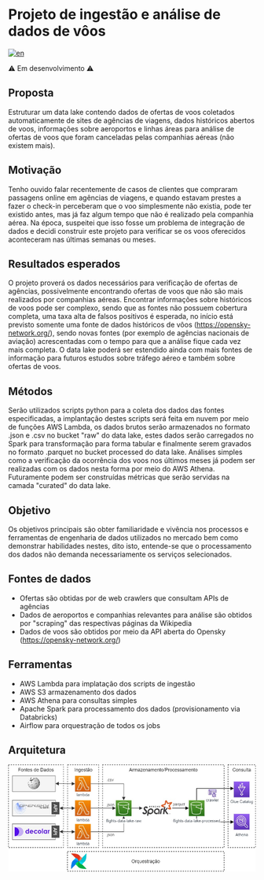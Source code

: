 # Projeto de ingestão e análise de dados de vôos
[![en](https://img.shields.io/badge/lang-en-red.svg)](https://github.com/gpeixinho/flights-project/blob/master/README.md)

:warning: Em desenvolvimento :warning:	

## Proposta

Estruturar um data lake contendo dados de ofertas de voos coletados automaticamente de sites de agências de viagens, dados históricos abertos de voos, informações sobre aeroportos e linhas áreas para análise de ofertas de voos que foram canceladas pelas companhias aéreas (não existem mais).

## Motivação

Tenho ouvido falar recentemente de casos de clientes que compraram passagens online em agências de viagens, e quando estavam prestes a fazer o check-in perceberam que o voo simplesmente não existia, pode ter existido antes, mas já faz algum tempo que não é realizado pela companhia aérea. Na época, suspeitei que isso fosse um problema de integração de dados e decidi construir este projeto para verificar se os voos oferecidos aconteceram nas últimas semanas ou meses.

## Resultados esperados

O projeto proverá os dados necessários para verificação de ofertas de agências, possivelmente encontrando ofertas de voos que não são mais realizados por companhias aéreas. Encontrar informações sobre históricos de voos pode ser complexo, sendo que as fontes não possuem cobertura completa, uma taxa alta de falsos positivos é esperada, no início está previsto somente uma fonte de dados históricos de vôos (https://opensky-network.org/), sendo novas fontes (por exemplo de agências nacionais de aviação) acrescentadas com o tempo para que a análise fique cada vez mais completa.
O data lake poderá ser estendido ainda com mais fontes de informação para futuros estudos sobre tráfego aéreo e também sobre ofertas de voos. 

## Métodos

Serão utilizados scripts python para a coleta dos dados das fontes especificadas, a implantação destes scripts será feita em nuvem por meio de funções AWS Lambda, os dados brutos serão armazenados no formato .json e .csv no bucket "raw" do data lake, estes dados serão carregados no Spark para transformação para forma tabular e finalmente serem gravados no formato .parquet no bucket processed do data lake. Análises simples como a verificação da ocorrência dos voos nos últimos meses já podem ser realizadas com os dados nesta forma por meio do AWS Athena. Futuramente podem ser construídas métricas que serão servidas na camada "curated" do data lake.

## Objetivo

Os objetivos principais são obter familiaridade e vivência nos processos e ferramentas de engenharia de dados utilizados no mercado bem como demonstrar habilidades nestes, dito isto, entende-se que o processamento dos dados não demanda necessariamente os serviços selecionados.

## Fontes de dados 

- Ofertas são obtidas por de web crawlers que consultam APIs de agências
- Dados de aeroportos e companhias relevantes para análise são obtidos por "scraping" das respectivas páginas da Wikipedia
- Dados de voos são obtidos por meio da API aberta do Opensky (https://opensky-network.org/)

## Ferramentas

- AWS Lambda para implatação dos scripts de ingestão
- AWS S3 armazenamento dos dados
- AWS Athena para consultas simples
- Apache Spark para processamento dos dados (provisionamento via Databricks)
- Airflow para orquestração de todos os jobs

## Arquitetura  

  


![Pipeline Diagram](imgs/diagram-pt-br_20221113.jpg)
